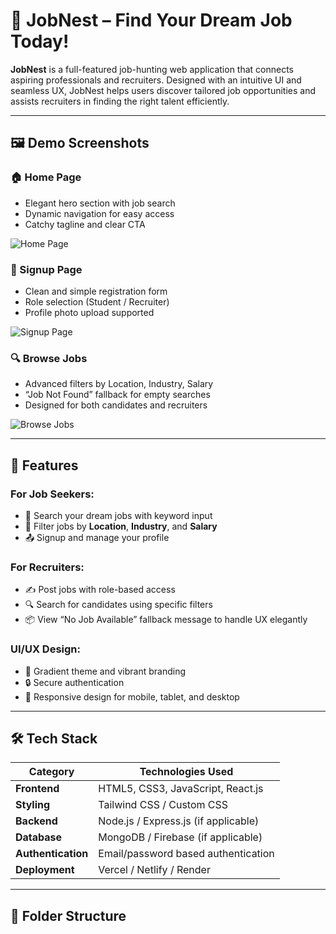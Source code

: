 # 🚀 JobNest – Find Your Dream Job Today!

**JobNest** is a full-featured job-hunting web application that connects aspiring professionals and recruiters. Designed with an intuitive UI and seamless UX, JobNest helps users discover tailored job opportunities and assists recruiters in finding the right talent efficiently.

---

## 🖼️ Demo Screenshots

### 🏠 Home Page
- Elegant hero section with job search
- Dynamic navigation for easy access
- Catchy tagline and clear CTA

![Home Page](./screenshots/home.png)

### 📝 Signup Page
- Clean and simple registration form
- Role selection (Student / Recruiter)
- Profile photo upload supported

![Signup Page](./screenshots/signup.png)

### 🔍 Browse Jobs
- Advanced filters by Location, Industry, Salary
- “Job Not Found” fallback for empty searches
- Designed for both candidates and recruiters

![Browse Jobs](./screenshots/browse.png)

---

## 📌 Features

### For Job Seekers:
- 🔎 Search your dream jobs with keyword input
- 🧩 Filter jobs by **Location**, **Industry**, and **Salary**
- 📤 Signup and manage your profile

### For Recruiters:
- ✍️ Post jobs with role-based access
- 🔍 Search for candidates using specific filters
- 📦 View “No Job Available” fallback message to handle UX elegantly

### UI/UX Design:
- 🎨 Gradient theme and vibrant branding
- 🔒 Secure authentication
- 📱 Responsive design for mobile, tablet, and desktop

---

## 🛠️ Tech Stack

| Category        | Technologies Used                  |
|----------------|-------------------------------------|
| **Frontend**    | HTML5, CSS3, JavaScript, React.js  |
| **Styling**     | Tailwind CSS / Custom CSS          |
| **Backend**     | Node.js / Express.js (if applicable)|
| **Database**    | MongoDB / Firebase (if applicable) |
| **Authentication** | Email/password based authentication |
| **Deployment** | Vercel / Netlify / Render           |

---

## 📁 Folder Structure

